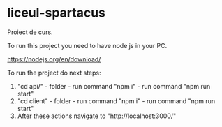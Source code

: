 # liceul-spartacus
Proiect de curs.

To run this project you need to have node js in your PC.

https://nodejs.org/en/download/

To run the project do next steps:
  1) "cd api/" - folder
    - run command "npm i"
    - run command "npm run start"
  2) "cd client" - folder
    - run command "npm i"
    - run command "npm run start"
  3) After these actions navigate to "http://localhost:3000/"
